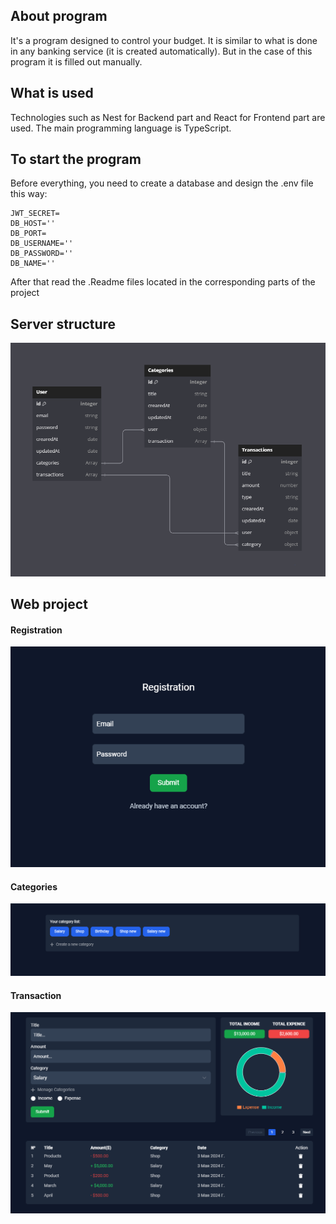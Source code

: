 ## About program
It's a program designed to control your budget. It is similar to what is done in any banking service (it is created automatically). But in the case of this program it is filled out manually.

## What is used
Technologies such as Nest for Backend part and React for Frontend part are used. The main programming language is TypeScript. 

## To start the program
Before everything, you need to create a database and design the .env file this way: 
```env
JWT_SECRET=
DB_HOST=''
DB_PORT=
DB_USERNAME=''
DB_PASSWORD=''
DB_NAME=''
```
After that read the .Readme files located in the corresponding parts of the project

## Server structure

<p align="center">
  <a href="http://nestjs.com/" target="blank"><img src="./TempFiles/Untitled (1).png/" alt="Nest Logo" /></a>
</p>

## Web project

#### Registration

<p align="center">
  <a href="http://nestjs.com/" target="blank"><img src="./TempFiles/RegistratinForm.PNG" alt="Nest Logo" /></a>
</p>

#### Categories 

<p align="center">
  <a href="http://nestjs.com/" target="blank"><img src="./TempFiles/Categories list.PNG" alt="Nest Logo" /></a>
</p>

#### Transaction 

<p align="center">
  <a href="http://nestjs.com/" target="blank"><img src="./TempFiles/Transaction page.PNG" alt="Nest Logo" /></a>
</p>